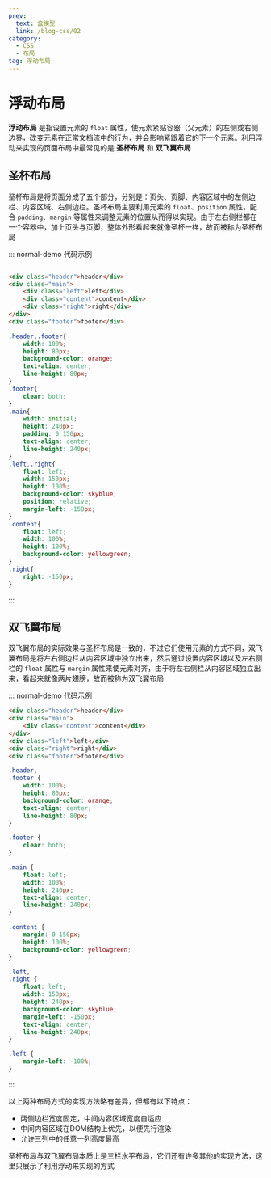 ```yaml
---
prev:
  text: 盒模型
  link: /blog-css/02
category:
  - CSS
  - 布局
tag: 浮动布局
---
```


<!-- **CSS 布局** 是我们开发页面的基础之一，使用合理的布局来组织页面上类目繁多的元素，可以使我们的页面内容更加流畅，外形更加美观。下面会简单介绍几种常见的布局 -->

# 浮动布局

**浮动布局** 是指设置元素的 `float` 属性，使元素紧贴容器（父元素）的左侧或右侧边界，改变元素在正常文档流中的行为，并会影响紧跟着它的下一个元素。利用浮动来实现的页面布局中最常见的是 **圣杯布局** 和 **双飞翼布局**

## 圣杯布局
圣杯布局是将页面分成了五个部分，分别是：页头、页脚、内容区域中的左侧边栏、内容区域、右侧边栏。圣杯布局主要利用元素的 `float`、`position` 属性，配合 `padding`、`margin` 等属性来调整元素的位置从而得以实现。由于左右侧栏都在一个容器中，加上页头与页脚，整体外形看起来就像圣杯一样，故而被称为圣杯布局

::: normal-demo 代码示例

```html

<div class="header">header</div>
<div class="main">
    <div class="left">left</div>
    <div class="content">content</div>
    <div class="right">right</div>
</div>
<div class="footer">footer</div>

```

```css
.header,.footer{
    width: 100%;
    height: 80px;
    background-color: orange;
    text-align: center;
    line-height: 80px;
}
.footer{
    clear: both;
}
.main{
    width: initial;
    height: 240px;
    padding: 0 150px;
    text-align: center;
    line-height: 240px;
}
.left,.right{
    float: left;
    width: 150px;
    height: 100%;
    background-color: skyblue;
    position: relative;
    margin-left: -150px;
}
.content{
    float: left;
    width: 100%;
    height: 100%;
    background-color: yellowgreen;
}
.right{
    right: -150px;
}
```
:::



## 双飞翼布局
双飞翼布局的实际效果与圣杯布局是一致的，不过它们使用元素的方式不同，双飞翼布局是将左右侧边栏从内容区域中独立出来，然后通过设置内容区域以及左右侧栏的 `float` 属性与 `margin` 属性来使元素对齐，由于将左右侧栏从内容区域独立出来，看起来就像两片翅膀，故而被称为双飞翼布局


::: normal-demo 代码示例

```html
<div class="header">header</div>
<div class="main">
    <div class="content">content</div>
</div>
<div class="left">left</div>
<div class="right">right</div>
<div class="footer">footer</div>
```

```css
.header,
.footer {
    width: 100%;
    height: 80px;
    background-color: orange;
    text-align: center;
    line-height: 80px;
}

.footer {
    clear: both;
}

.main {
    float: left;
    width: 100%;
    height: 240px;
    text-align: center;
    line-height: 240px;
}

.content {
    margin: 0 150px;
    height: 100%;
    background-color: yellowgreen;
}

.left,
.right {
    float: left;
    width: 150px;
    height: 240px;
    background-color: skyblue;
    margin-left: -150px;
    text-align: center;
    line-height: 240px;
}

.left {
    margin-left: -100%;
}
```
:::

以上两种布局方式的实现方法略有差异，但都有以下特点：
* 两侧边栏宽度固定，中间内容区域宽度自适应
* 中间内容区域在DOM结构上优先，以便先行渲染
* 允许三列中的任意一列高度最高


<Minfo>

圣杯布局与双飞翼布局本质上是三栏水平布局，它们还有许多其他的实现方法，这里只展示了利用浮动来实现的方式

</Minfo>